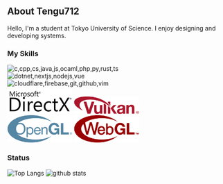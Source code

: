 ## About Tengu712

Hello, I'm a student at Tokyo University of Science.
I enjoy designing and developing systems.

### My Skills

<div>
  <img src="https://skillicons.dev/icons?theme=light&perline=5&i=c,cpp,cs,java,js,ocaml,php,py,rust,ts" alt="c,cpp,cs,java,js,ocaml,php,py,rust,ts">
  <br>
  <img src="https://skillicons.dev/icons?theme=light&i=dotnet,nextjs,nodejs,vue" alt="dotnet,nextjs,nodejs,vue">
  <br>
  <img src="https://skillicons.dev/icons?theme=light&i=cloudflare,firebase,git,github,vim" alt="cloudflare,firebase,git,github,vim">
</div>

<div>
  <img src="./Microsoft-DirectX-Logo-wordmark.svg" width="150px" alt="DirectX"> <img src="./Vulkan-API-logo.svg" width="150px" alt="Vulkan">
  <br>
  <img src="./OpenGL-logo.svg" width="150px" alt="OpenGL"> <img src="./WebGL-logo.svg" width="150px" alt="WebGL">
</div>

### Status

<p align="left"> 
  <img alt="Top Langs" height="150px" src="https://github-readme-stats.vercel.app/api/top-langs/?username=tengu712&layout=compact&show_icons=true" />
  <img alt="github stats" height="150px" src="https://github-readme-stats.vercel.app/api?username=tengu712" />
</p>
